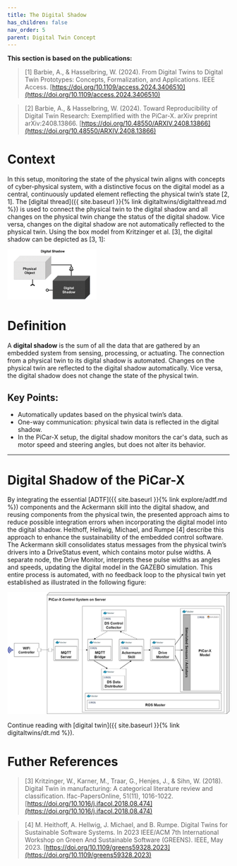 ```yaml
---
title: The Digital Shadow
has_children: false
nav_order: 5
parent: Digital Twin Concept
---
```


**This section is based on the publications:**
>[1] Barbie, A., & Hasselbring, W. (2024). From Digital Twins to Digital Twin Prototypes: Concepts, Formalization, and Applications. IEEE Access. [https://doi.org/10.1109/access.2024.3406510](https://doi.org/10.1109/access.2024.3406510)

>[2] Barbie, A., & Hasselbring, W. (2024). Toward Reproducibility of Digital Twin Research: Exemplified with the PiCar-X. arXiv preprint arXiv:2408.13866. [https://doi.org/10.48550/ARXIV.2408.13866](https://doi.org/10.48550/ARXIV.2408.13866)

# Context
In this setup, monitoring the state of the physical twin aligns with concepts of cyber-physical system, with a distinctive focus on the digital model as a central, continuously updated element reflecting the physical twin’s state [2, 1]. The [digital thread]({{ site.baseurl }}{% link digitaltwins/digitalthread.md %}) is used to connect the physical twin to the digital shadow and all changes on the physical twin change the status of the digital shadow. Vice versa, changes on the digital shadow are not automatically reflected to the physical twin. Using the box model from Kritzinger et al. [3], the digital shadow can be depicted as [3, 1]:

<img src=../assets/images/DigitalShadow-Boxes.jpg width="40%" style="margin: 0 auto;" />

# Definition

A **digital shadow** is the sum of all the data that are gathered by an embedded system from sensing, processing, or actuating. The connection from a physical twin to its digital shadow is automated. Changes on the physical twin are reflected to the digital shadow automatically. Vice versa, the digital shadow does not change the state of the physical twin.

## Key Points:
- Automatically updates based on the physical twin’s data.
- One-way communication: physical twin data is reflected in the digital shadow.
- In the PiCar-X setup, the digital shadow monitors the car's data, such as motor speed and steering angles, but does not alter its behavior.

---

# Digital Shadow of the PiCar-X
By integrating the essential [ADTF]({{ site.baseurl }}{% link explore/adtf.md %}) components and the Ackermann skill into the digital shadow, and reusing components from the physical twin, the presented approach aims to reduce possible integration errors when incorporating the digital model into the digital shadow. Heithoff, Hellwig, Michael, and Rumpe [4] describe this approach to enhance the sustainability of the embedded control software. The Ackermann skill consolidates status messages from the physical twin’s drivers into a DriveStatus event, which contains motor pulse widths. A separate node, the Drive Monitor, interprets these pulse widths as angles and speeds, updating the digital model in the GAZEBO simulation. This entire process is automated, with no feedback loop to the physical twin yet established as illustrated in the following figure:

![Digital Shadow](../assets/images/picarx-ds.png "Setup of the Digital Shadow") 

Continue reading with [digital twin]({{ site.baseurl }}{% link digitaltwins/dt.md %}).

# Futher References
>[3] Kritzinger, W., Karner, M., Traar, G., Henjes, J., & Sihn, W. (2018). Digital Twin in manufacturing: A categorical literature review and classification. Ifac-PapersOnline, 51(11), 1016-1022. [https://doi.org/10.1016/j.ifacol.2018.08.474](https://doi.org/10.1016/j.ifacol.2018.08.474)

>[4] M. Heithoff, A. Hellwig, J. Michael, and B. Rumpe. Digital Twins for Sustainable Software Systems. In 2023 IEEE/ACM 7th International Workshop on Green And Sustainable Software (GREENS). IEEE, May 2023. [https://doi.org/10.1109/greens59328.2023](https://doi.org/10.1109/greens59328.2023)